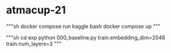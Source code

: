 # atmacup-21

"""sh
docker compose run kaggle bash
docker compose up
"""

"""sh
cd exp
python 000_baseline.py  train.embedding_dim=2048 train.num_layers=3
"""
